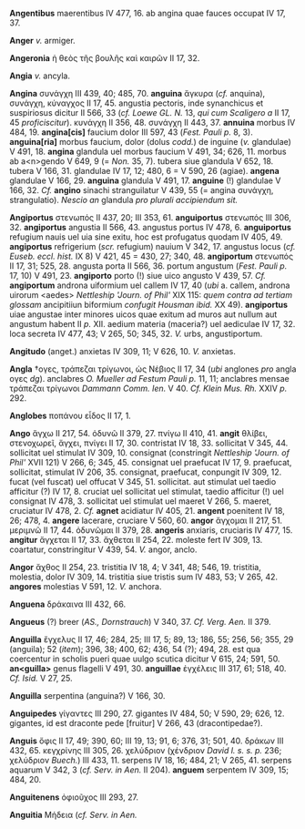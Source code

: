 **Angentibus** maerentibus IV 477, 16. ab angina quae fauces occupat IV
17, 37.

**Anger** *v.* armiger.

**Angeronia** ἡ θεὸς τῆς βουλῆς καὶ καιρῶν II 17, 32.

**Angia** *v.* ancyla.

**Angina** συνάγχη III 439, 40; 485, 70. **anguina** ἄγκυρα (*cf.*
anquina), συνάγχη, κύναγχος II 17, 45. angustia pectoris, inde
synanchicus et suspiriosus dicitur II 566, 33 (*cf. Loewe GL. N.* 13,
*qui cum Scaligero a* II 17, 45 *proficiscitur*). κυνάγχη II 356, 48.
συνάγχη II 443, 37. **annuina** morbus IV 484, 19. **angina[cis]**
faucium dolor III 597, 43 (*Fest. Pauli p.* 8, 3). **anguina[ria]**
morbus faucium, dolor (dolus *codd.*) de inguine (*v.* glandulae) V 491,
18. **angina** glandula uel morbus faucium V 491, 34; 626, 11. morbus ab
a\<n\>gendo V 649, 9 (= *Non.* 35, 7). tubera siue glandula V 652, 18.
tubera V 166, 31. glandulae IV 17, 12; 480, 6 = V 590, 26 (agiae).
**angena** glandulae V 166, 29. **anguina** glandula V 491, 17.
**anguine** (!) glandulae V 166, 32. *Cf.* **angino** sinachi
stranguilatur V 439, 55 (= angina συνάγχη, strangulatio). *Nescio an*
glandula *pro plurali accipiendum sit.*

**Angiportus** στενωπός II 437, 20; III 353, 61. **anguiportus**
στενωπός III 306, 32. **angiportus** angustia II 566, 43. angustus
portus IV 478, 6. **anguiportus** refugium nauis uel uia sine exitu, hoc
est profugatus quodam IV 405, 49. **angiportus** refrigerium (*scr.*
refugium) nauium V 342, 17. angustus locus (*cf. Euseb. eccl. hist.* IX
8) V 421, 45 = 430, 27; 340, 48. **angiportum** στενωπός II 17, 31; 525,
28. angusta porta II 566, 36. portum angustum (*Fest. Pauli p.* 17, 10)
V 491, 23. **angiporto** porto (!) siue uico angusto V 439, 57. *Cf.*
**angiportum** androna uiformium uel callem IV 17, 40 (*ubi* a. callem,
androna uirorum \<aedes\> *Nettleship 'Journ. of Phil'* XIX 115: *quem
contra ad tertiam glossam* ancipitiiun biformium *confugit Housman
ibid.* XX 49). **angiportus** uiae angustae inter minores uicos quae
exitum ad muros aut nullum aut angustum habent II *p.* XII. aedium
materia (maceria?) uel aediculae IV 17, 32. loca secreta IV 477, 43; V
265, 50; 345, 32. *V.* urbs, angustiportum.

**Angitudo** (anget.) anxietas IV 309, 11; V 626, 10. *V.* anxietas.

**Angla** †ογες, τράπεζαι τρίγωνοι, ὡς Νέβιος II 17, 34 (*ubi* anglones
*pro* angla ογες *dg*). anclabres *O. Mueller ad Festum Pauli p.* 11,
11; anclabres mensae τράπεζαι τρίγωνοι *Dammann Comm. Ien.* V 40. *Cf.
Klein Mus. Rh.* XXIV *p.* 292.

**Anglobes** ποπάνου εἶδος II 17, 1.

**Ango** ἄγχω II 217, 54. ὀδυνῶ II 379, 27. πνίγω II 410, 41. **angit**
θλίβει, στενοχωρεῖ, ἄγχει, πνίγει II 17, 30. contristat IV 18, 33.
sollicitat V 345, 44. sollicitat uel stimulat IV 309, 10. consignat
(constringit *Nettleship 'Journ. of Phil'* XVII 121) V 266, 6; 345, 45.
consignat uel praefucat IV 17, 9. praefucat, sollicitat, stimulat IV
206, 35. consignat, praefucat, conpungit IV 309, 12. fucat (vel fuscat)
uel offucat V 345, 51. sollicitat. aut stimulat uel taedio afficitur (?)
IV 17, 8. cruciat uel sollicitat uel stimulat, taedio afficitur (!) uel
consignat IV 478, 3. sollicitat uel stimulat uel maeret V 266, 5.
maeret, cruciatur IV 478, 2. *Cf.* **agnet** acidiatur IV 405, 21.
**angent** poenitent IV 18, 26; 478, 4. **angere** lacerare, cruciare V
560, 60. **angor** ἄγχομαι II 217, 51. μεριμνῶ II 17, 44. ὀδυνῶμαι II
379, 28. **angeris** anxiaris, cruciaris IV 477, 15. **angitur** ἄγχεται
II 17, 33. ἄχθεται II 254, 22. moleste fert IV 309, 13. coartatur,
constringitur V 439, 54. *V.* angor, anclo.

**Angor** ἄχθος II 254, 23. tristitia IV 18, 4; V 341, 48; 546, 19.
tristitia, molestia, dolor IV 309, 14. tristitia siue tristis sum IV
483, 53; V 265, 42. **angores** molestias V 591, 12. *V.* anchora.

**Anguena** δράκαινα III 432, 66.

**Angueus** (?) breer (*AS., Dornstrauch*) V 340, 37. *Cf. Verg. Aen.*
II 379.

**Anguilla** ἔγχελυς II 17, 46; 284, 25; III 17, 5; 89, 13; 186, 55;
256, 56; 355, 29 (anguila); 52 (*item*); 396, 38; 400, 62; 436, 54 (?);
494, 28. est qua coercentur in scholis pueri quae uulgo scutica dicitur
V 615, 24; 591, 50. **an\<guilla\>** genus flagelli V 491, 30.
**anguillae** ἐγχέλεις III 317, 61; 518, 40. *Cf. Isid.* V 27, 25.

**Anguilla** serpentina (anguina?) V 166, 30.

**Anguipedes** γίγαντες III 290, 27. gigantes IV 484, 50; V 590, 29;
626, 12. gigantes, id est draconte pede [fruitur] V 266, 43
(dracontipedae?).

**Anguis** ὄφις II 17, 49; 390, 60; III 19, 13; 91, 6; 376, 31; 501, 40.
δράκων III 432, 65. κεγχρίνης III 305, 26. χελύδριον (χένδριον *David l.
s. s. p.* 236; χελύδριον *Buech.*) III 433, 11. serpens IV 18, 16; 484,
21; V 265, 41. serpens aquarum V 342, 3 (*cf. Serv. in Aen.* II 204).
**anguem** serpentem IV 309, 15; 484, 20.

**Anguitenens** ὀφιοῦχος III 293, 27.

**Anguitia** Μήδεια (*cf. Serv. in Aen.*
